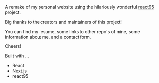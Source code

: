 A remake of my personal website using the hilariously wonderful <a href="https://github.com/react95">react95</a> project.

Big thanks to the creators and maintainers of this project! 

You can find my resume, some links to other repo's of mine, some information about me, and a contact form. 

Cheers! 

Built with ...

- React
- Next.js
- react95
